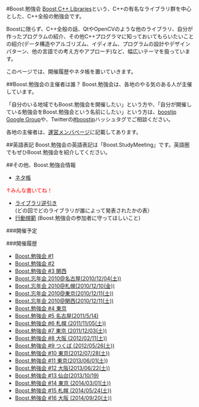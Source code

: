 #Boost.勉強会
[Boost C++ Libraries](http://www.boost.org/)という、C++の有名なライブラリ群を中心とした、C++全般の勉強会です。

Boostに限らず、C++全般の話、QtやOpenCVのような他のライブラリ、自分が作ったプログラムの紹介、その他C++プログラマに知っておいてもらいたいことの紹介(データ構造やアルゴリズム、イディオム、プログラムの設計やデザインパターン、他の言語での考え方やアプローチ)など、幅広いテーマを扱っています。 

このページでは、開催履歴やネタ帳を置いていきます。

##Boost.勉強会の主催者は誰？
Boost.勉強会は、各地のやる気のある人が主催しています。

「自分のいる地域でもBoost.勉強会を開催したい」という方や、「自分が開催している勉強会をBoost.勉強会という名前にしたい」という方は、[boostjp Google Group](https://groups.google.com/group/boostjp)や、Twitterの[#boostjp](http://twitter.com/search?q=%23boostjp)ハッシュタグでご相談ください。 

各地の主催者は、[運営メンバページ](/the-team.md)に記載してあります。


##英語表記
Boost.勉強会の英語表記は「Boost.StudyMeeting」です。英語圏でもぜひBoost.勉強会を紹介してください。


##その他、Boost.勉強会情報
- [ネタ帳](/study_meeting/idea.md)

<span style="color:red;">↑みんな書いてね！</span>

- [ライブラリ逆引き](/study_meeting/reversed_index.md) (どの回でどのライブラリが誰によって発表されたかの表）
- [行動規範](/study_meeting/code_of_conduct.md) (Boost.勉強会の参加者に守ってほしいこと)

###開催予定


###開催履歴
- [Boost.勉強会 #1](/study_meeting/study1.md)
- [Boost.勉強会 #2](/study_meeting/study2.md)
- [Boost.勉強会 #3 関西](/study_meeting/study3.md)
- [Boost.忘年会 2010@名古屋(2010/12/04(土))](/study_meeting/year-end-party2010-nagoya.md)
- [Boost.忘年会 2010@札幌(2010/12/10(金))](/study_meeting/year-end-party2010-sapporo.md)
- [Boost.忘年会 2010@東京(2010/12/11(土))](/study_meeting/year-end-party2010-tokyo.md)
- [Boost.忘年会 2010@関西(2010/12/11(土))](http://atnd.org/events/10128)
- [Boost.勉強会 #4 東京](/study_meeting/study4.md)
- [Boost.勉強会 #5 名古屋(2011/5/14)](/study_meeting/study5.md)
- [Boost.勉強会 #6 札幌 (2011/11/05(土))](/study_meeting/study6.md)
- [Boost.勉強会 #7 東京 (2011/12/03(土))](/study_meeting/study7.md)
- [Boost.勉強会 #8 大阪 (2012/02/11(土))](/study_meeting/study8.md)
- [Boost.勉強会 #9 つくば (2012/05/26(土))](/study_meeting/study9.md)
- [Boost.勉強会 #10 東京(2012/07/28(土))](/study_meeting/study10.md)
- [Boost.勉強会 #11 東京(2013/06/01(土))](/study_meeting/study11.md)
- [Boost.勉強会 #12 大阪(2013/06/22(土))](/study_meeting/study12.md)
- [Boost.勉強会 #13 仙台(2013/10/19)](/study_meeting/study13.md)
- [Boost.勉強会 #14 東京 (2014/03/01(土))](/study_meeting/study14.md)
- [Boost.勉強会 #15 札幌 (2014/05/24(土))](/study_meeting/study15.md)
- [Boost.勉強会 #16 大阪 (2014/09/20(土))](/study_meeting/study16.md)

